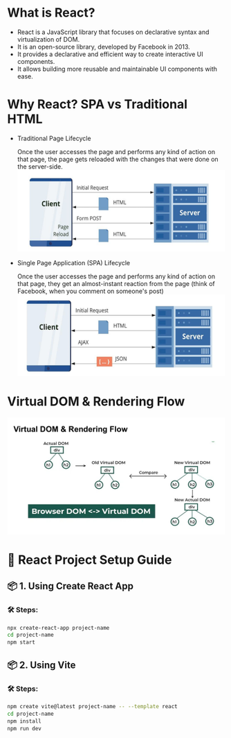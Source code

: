 # What is React?

- React is a JavaScript library that focuses on declarative syntax and 
virtualization of DOM.
- It is an open-source library, developed by Facebook in 2013.
- It provides a declarative and efficient way to create interactive UI 
components.
- It allows building more reusable and maintainable UI components with ease.
  
# Why React? SPA vs Traditional HTML
- Traditional Page Lifecycle

  Once the user accesses the page and performs any kind of action on that page, the page gets 
   reloaded with the changes that were done on the server-side.
  ![Traditional Page Lifecycle](img/Traditional.png)


- Single Page Application (SPA) Lifecycle

   Once the user accesses the page and performs any kind of action on that page, they get an 
  almost-instant reaction from the page (think of Facebook, when you comment on someone's post)
  ![SRA](img/SPR.png)
# Virtual DOM & Rendering Flow
  ![VDom](img/VDom.png)
  
# 🚀 React Project Setup Guide

## 📦 1. Using Create React App 

### 🛠 Steps:
```bash
npx create-react-app project-name
cd project-name
npm start 
```

## 📦 2. Using Vite

### 🛠 Steps:
```bash
npm create vite@latest project-name -- --template react
cd project-name
npm install
npm run dev
```
